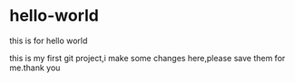# hello-world
this is for hello world 

this is my first git project,i make some changes here,please save them for me.thank you
